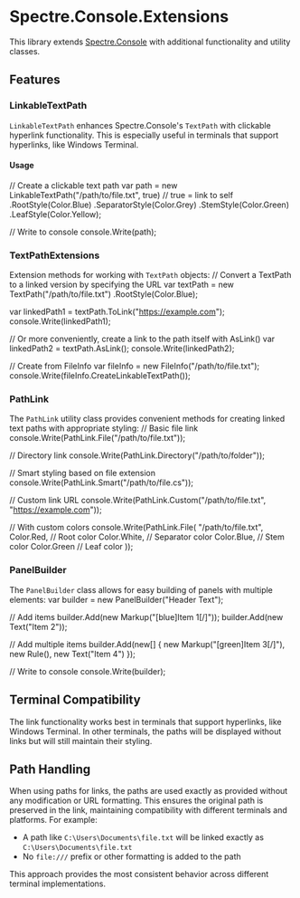 # Spectre.Console.Extensions

This library extends [Spectre.Console](https://github.com/spectreconsole/spectre.console) with additional functionality and utility classes.

## Features

### LinkableTextPath

`LinkableTextPath` enhances Spectre.Console's `TextPath` with clickable hyperlink functionality. This is especially useful in terminals that support hyperlinks, like Windows Terminal.

#### Usage
// Create a clickable text path
var path = new LinkableTextPath("/path/to/file.txt", true) // true = link to self
    .RootStyle(Color.Blue)
    .SeparatorStyle(Color.Grey)
    .StemStyle(Color.Green)
    .LeafStyle(Color.Yellow);

// Write to console
console.Write(path);
### TextPathExtensions

Extension methods for working with `TextPath` objects:
// Convert a TextPath to a linked version by specifying the URL
var textPath = new TextPath("/path/to/file.txt")
    .RootStyle(Color.Blue);

var linkedPath1 = textPath.ToLink("https://example.com");
console.Write(linkedPath1);

// Or more conveniently, create a link to the path itself with AsLink()
var linkedPath2 = textPath.AsLink();
console.Write(linkedPath2);

// Create from FileInfo
var fileInfo = new FileInfo("/path/to/file.txt");
console.Write(fileInfo.CreateLinkableTextPath());
### PathLink

The `PathLink` utility class provides convenient methods for creating linked text paths with appropriate styling:
// Basic file link
console.Write(PathLink.File("/path/to/file.txt"));

// Directory link
console.Write(PathLink.Directory("/path/to/folder"));

// Smart styling based on file extension
console.Write(PathLink.Smart("/path/to/file.cs")); 

// Custom link URL
console.Write(PathLink.Custom("/path/to/file.txt", "https://example.com"));

// With custom colors
console.Write(PathLink.File(
    "/path/to/file.txt", 
    Color.Red,    // Root color
    Color.White,  // Separator color
    Color.Blue,   // Stem color
    Color.Green   // Leaf color
));
### PanelBuilder

The `PanelBuilder` class allows for easy building of panels with multiple elements:
var builder = new PanelBuilder("Header Text");

// Add items
builder.Add(new Markup("[blue]Item 1[/]"));
builder.Add(new Text("Item 2"));

// Add multiple items
builder.Add(new[] {
    new Markup("[green]Item 3[/]"),
    new Rule(),
    new Text("Item 4")
});

// Write to console
console.Write(builder);
## Terminal Compatibility

The link functionality works best in terminals that support hyperlinks, like Windows Terminal. In other terminals, the paths will be displayed without links but will still maintain their styling.

## Path Handling

When using paths for links, the paths are used exactly as provided without any modification or URL formatting. This ensures the original path is preserved in the link, maintaining compatibility with different terminals and platforms. For example:
- A path like `C:\Users\Documents\file.txt` will be linked exactly as `C:\Users\Documents\file.txt`
- No `file:///` prefix or other formatting is added to the path

This approach provides the most consistent behavior across different terminal implementations.